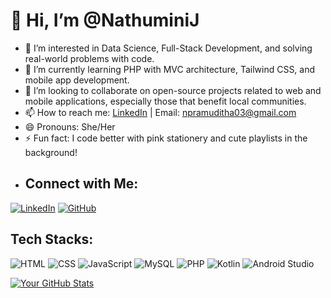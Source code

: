# 👋 Hi, I’m @NathuminiJ
* 👀 I’m interested in Data Science, Full-Stack Development, and solving real-world problems with code.
* 🌱 I’m currently learning PHP with MVC architecture, Tailwind CSS, and mobile app development.
* 💞️ I’m looking to collaborate on open-source projects related to web and mobile applications, especially those that benefit local communities.
* 📫 How to reach me: [LinkedIn](https://www.linkedin.com/in/nathumini-jayathilake) | Email: [npramuditha03@gmail.com](mailto:npramuditha03@gmail.com)
* 😄 Pronouns: She/Her
* ⚡ Fun fact: I code better with pink stationery and cute playlists in the background!
* ## Connect with Me:

[![LinkedIn](https://img.shields.io/badge/LinkedIn-Connect-blue?style=flat-square&logo=linkedin&logoColor=white)](https://www.linkedin.com/in/nathumini-jayathilake)
[![GitHub](https://img.shields.io/badge/GitHub-Follow-lightgrey?style=flat-square&logo=github&logoColor=white)](https://github.com/NathuminiJ) 

## Tech Stacks:

![HTML](https://img.shields.io/badge/HTML5-E34F26?style=for-the-badge&logo=html5&logoColor=white)
![CSS](https://img.shields.io/badge/CSS3-1572B6?style=for-the-badge&logo=css3&logoColor=white)
![JavaScript](https://img.shields.io/badge/JavaScript-F7DF1E?style=for-the-badge&logo=javascript&logoColor=black)
![MySQL](https://img.shields.io/badge/MySQL-005C84?style=for-the-badge&logo=mysql&logoColor=white)
![PHP](https://img.shields.io/badge/PHP-777BB4?style=for-the-badge&logo=php&logoColor=white)
![Kotlin](https://img.shields.io/badge/Kotlin-0095D5?style=for-the-badge&logo=kotlin&logoColor=white)
![Android Studio](https://img.shields.io/badge/Android%20Studio-3DDC84?style=for-the-badge&logo=android-studio&logoColor=white)

[![Your GitHub Stats](https://github-readme-stats.vercel.app/api?username=NathuminiJ&show_icons=true&theme=dark)](https://github.com/NathuminiJ)
<!---

NathuminiJ/NathuminiJ is a ✨ special ✨ repository because its `README.md` (this file) appears on your GitHub profile.
You can click the Preview link to take a look at your changes.
--->
